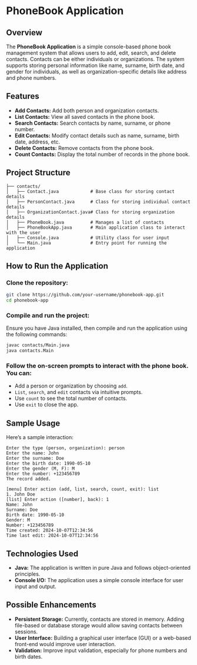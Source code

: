 # PhoneBook Application

## Overview

The **PhoneBook Application** is a simple console-based phone book management system that allows users to add, edit, search, and delete contacts. Contacts can be either individuals or organizations. The system supports storing personal information like name, surname, birth date, and gender for individuals, as well as organization-specific details like address and phone numbers.

## Features

- **Add Contacts:** Add both person and organization contacts.
- **List Contacts:** View all saved contacts in the phone book.
- **Search Contacts:** Search contacts by name, surname, or phone number.
- **Edit Contacts:** Modify contact details such as name, surname, birth date, address, etc.
- **Delete Contacts:** Remove contacts from the phone book.
- **Count Contacts:** Display the total number of records in the phone book.

## Project Structure

```plaintext
├── contacts/
│   ├── Contact.java            # Base class for storing contact details
│   ├── PersonContact.java      # Class for storing individual contact details
│   ├── OrganizationContact.java# Class for storing organization details
│   ├── PhoneBook.java          # Manages a list of contacts
│   ├── PhoneBookApp.java       # Main application class to interact with the user
│   ├── Console.java            # Utility class for user input
│   └── Main.java               # Entry point for running the application
```

## How to Run the Application

### Clone the repository:

```bash
git clone https://github.com/your-username/phonebook-app.git
cd phonebook-app
```

### Compile and run the project:
Ensure you have Java installed, then compile and run the application using the following commands:

```bash
javac contacts/Main.java
java contacts.Main
```

### Follow the on-screen prompts to interact with the phone book. You can:
- Add a person or organization by choosing ```add```.
- ```List```, ```search```, and ```edit``` contacts via intuitive prompts.
- Use ```count``` to see the total number of contacts.
- Use ```exit``` to close the app.

## Sample Usage
Here’s a sample interaction:

```[menu] Enter action (add, list, search, count, exit): add
Enter the type (person, organization): person
Enter the name: John
Enter the surname: Doe
Enter the birth date: 1990-05-10
Enter the gender (M, F): M
Enter the number: +123456789
The record added.

[menu] Enter action (add, list, search, count, exit): list
1. John Doe
[list] Enter action ([number], back): 1
Name: John
Surname: Doe
Birth date: 1990-05-10
Gender: M
Number: +123456789
Time created: 2024-10-07T12:34:56
Time last edit: 2024-10-07T12:34:56
```

## Technologies Used
- **Java:** The application is written in pure Java and follows object-oriented principles.
- **Console I/O:** The application uses a simple console interface for user input and output.

## Possible Enhancements
- **Persistent Storage:** Currently, contacts are stored in memory. Adding file-based or database storage would allow saving contacts between sessions.
- **User Interface:** Building a graphical user interface (GUI) or a web-based front-end would improve user interaction.
- **Validation:** Improve input validation, especially for phone numbers and birth dates.
